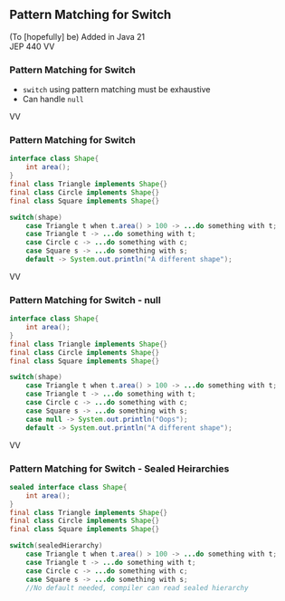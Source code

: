 ## Pattern Matching for Switch
(To [hopefully] be) Added in Java 21 <br/>
JEP 440
VV

### Pattern Matching for Switch

* `switch` using pattern matching must be exhaustive
* Can handle `null`

VV

### Pattern Matching for Switch

```java
interface class Shape{
	int area();
}
final class Triangle implements Shape{}
final class Circle implements Shape{}
final class Square implements Shape{}

switch(shape)
	case Triangle t when t.area() > 100 -> ...do something with t;
	case Triangle t -> ...do something with t; 
	case Circle c -> ...do something with c;
	case Square s -> ...do something with s;
	default -> System.out.println("A different shape");
```

VV

### Pattern Matching for Switch - null

```java
interface class Shape{
	int area();
}
final class Triangle implements Shape{}
final class Circle implements Shape{}
final class Square implements Shape{}

switch(shape)
	case Triangle t when t.area() > 100 -> ...do something with t;
	case Triangle t -> ...do something with t; 
	case Circle c -> ...do something with c;
	case Square s -> ...do something with s;
	case null -> System.out.println("Oops");
	default -> System.out.println("A different shape");
```

VV

### Pattern Matching for Switch - Sealed Heirarchies

```java
sealed interface class Shape{
	int area();
}
final class Triangle implements Shape{}
final class Circle implements Shape{}
final class Square implements Shape{}

switch(sealedHierarchy)
	case Triangle t when t.area() > 100 -> ...do something with t;
	case Triangle t -> ...do something with t; 
	case Circle c -> ...do something with c;
	case Square s -> ...do something with s;
	//No default needed, compiler can read sealed hierarchy
```
